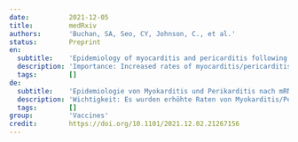 ```yaml
---
date:          2021-12-05
title:         medRxiv
authors:       'Buchan, SA, Seo, CY, Johnson, C., et al.'
status:        Preprint
en:
  subtitle:    'Epidemiology of myocarditis and pericarditis following mRNA vaccines in Ontario, Canada: by vaccine product, schedule and interval'
  description: 'Importance: Increased rates of myocarditis/pericarditis following COVID-19 mRNA vaccines have been observed. However, little data are available related to product-specific differences, which have important programmatic impacts. Results: There were 19,740,741 doses of mRNA vaccines administered and 297 reports of myocarditis/pericarditis meeting our inclusion criteria. Among these, 69.7% occurred following the second dose of COVID-19 mRNA vaccine and 76.8% occurred in males. The median age of individuals with a reported event was 24 years. The highest reporting rate of myocarditis/pericarditis was observed in males aged 18-24 years following mRNA-1273 as the second dose; the rate in this age group was 5.1 (95% CI 1.9-15.5) times higher than the rate following BNT162b2 as the second dose. Overall reporting rates were higher when the inter-dose interval was shorter (i.e., ≤30 days) for both vaccine products.Among individuals who received mRNA-1273 for the second dose, rates were higher for those who had a heterologous as opposed to homologous vaccine schedule.'
  tags:        []
de:
  subtitle:    'Epidemiologie von Myokarditis und Perikarditis nach mRNA-Impfstoffen in Ontario, Kanada: nach Impfstoffprodukt, Zeitplan und Intervall'
  description: 'Wichtigkeit: Es wurden erhöhte Raten von Myokarditis/Perikarditis nach COVID-19 mRNA-Impfstoffen beobachtet. Es liegen jedoch nur wenige Daten zu den produktspezifischen Unterschieden vor, die wichtige programmatische Auswirkungen haben. Ergebnisse: Es wurden 19.740.741 Dosen mRNA-Impfstoffe verabreicht, und es gab 297 Berichte über Myokarditis/Perikarditis, die unsere Einschlusskriterien erfüllten. Davon traten 69,7 % nach der zweiten Dosis des COVID-19-mRNA-Impfstoffs und 76,8 % bei Männern auf. Das mittlere Alter der Personen mit einem gemeldeten Ereignis betrug 24 Jahre. Die höchste Melderate für Myokarditis/Perikarditis wurde bei Männern im Alter von 18 bis 24 Jahren nach der zweiten Dosis mRNA-1273 beobachtet; die Rate war in dieser Altersgruppe 5,1 (95% CI 1,9-15,5) Mal höher als die Rate nach der zweiten Dosis BNT162b2. Insgesamt waren die Melderaten höher, wenn das Intervall zwischen den einzelnen Dosen bei beiden Impfstoffen kürzer war (d. h. ≤30 Tage). Bei den Personen, die mRNA-1273 als zweite Dosis erhielten, waren die Raten bei denjenigen höher, die ein heterologes im Gegensatz zu einem homologen Impfschema hatten.' 
  tags:        []
group:         'Vaccines'
credit:        https://doi.org/10.1101/2021.12.02.21267156
---
```

